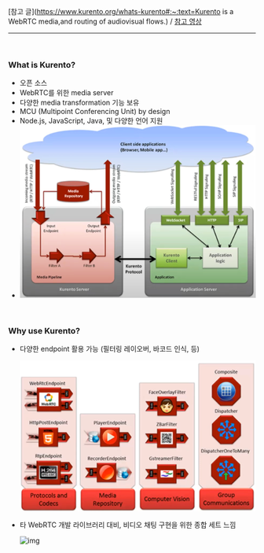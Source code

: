 [참고 글](https://www.kurento.org/whats-kurento#:~:text=Kurento is a WebRTC media,and routing of audiovisual flows.)   /   [참고 영상](https://www.youtube.com/watch?v=ztEouABEUzY)

<hr>

<br>

### What is Kurento?

- 오픈 소스
- WebRTC를 위한 media server
- 다양한 media transformation 기능 보유
- MCU (Multipoint Conferencing Unit) by design
- Node.js, JavaScript, Java, 및 다양한 언어 지원
- ![image-20220126134830465](Kurento기초.assets/image-20220126134830465.png)

<br>

### Why use Kurento?

- 다양한 endpoint 활용 가능 (필터링 레이오버, 바코드 인식, 등)

  ![image-20220126135000600](Kurento기초.assets/image-20220126135000600.png)

- 타 WebRTC 개발 라이브러리 대비, 비디오 채팅 구현을 위한 종합 세트 느낌

  ![img](https://www.kurento.org/sites/default/files/pictures/MediaServerEvolution.png)

  